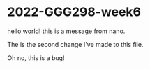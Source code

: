 # 2022-GGG298-week6

hello world! this is a message from nano. 

The is the second change I've made to this file.

Oh no, this is a bug!
